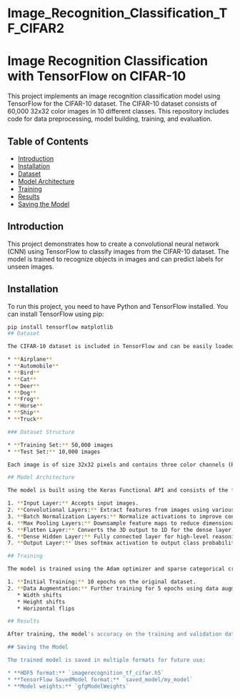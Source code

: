 # Image_Recognition_Classification_TF_CIFAR2
# Image Recognition Classification with TensorFlow on CIFAR-10

This project implements an image recognition classification model using TensorFlow for the CIFAR-10 dataset. The CIFAR-10 dataset consists of 60,000 32x32 color images in 10 different classes. This repository includes code for data preprocessing, model building, training, and evaluation.

## Table of Contents

- [Introduction](#introduction)
- [Installation](#installation)
- [Dataset](#dataset)
- [Model Architecture](#model-architecture)
- [Training](#training)
- [Results](#results)
- [Saving the Model](#saving-the-model)
  

## Introduction

This project demonstrates how to create a convolutional neural network (CNN) using TensorFlow to classify images from the CIFAR-10 dataset. The model is trained to recognize objects in images and can predict labels for unseen images.

## Installation

To run this project, you need to have Python and TensorFlow installed. You can install TensorFlow using pip:

```bash
pip install tensorflow matplotlib
## Dataset

The CIFAR-10 dataset is included in TensorFlow and can be easily loaded using the `tf.keras.datasets` module. The dataset consists of 60,000 images divided into 10 classes:

* **Airplane**
* **Automobile**
* **Bird**
* **Cat**
* **Deer**
* **Dog**
* **Frog**
* **Horse**
* **Ship**
* **Truck**

### Dataset Structure

* **Training Set:** 50,000 images
* **Test Set:** 10,000 images

Each image is of size 32x32 pixels and contains three color channels (RGB).

## Model Architecture

The model is built using the Keras Functional API and consists of the following layers:

1. **Input Layer:** Accepts input images.
2. **Convolutional Layers:** Extract features from images using various filters.
3. **Batch Normalization Layers:** Normalize activations to improve convergence.
4. **Max Pooling Layers:** Downsample feature maps to reduce dimensionality.
5. **Flatten Layer:** Converts the 3D output to 1D for the dense layer.
6. **Dense Hidden Layer:** Fully connected layer for high-level reasoning.
7. **Output Layer:** Uses softmax activation to output class probabilities.

## Training

The model is trained using the Adam optimizer and sparse categorical cross-entropy loss function. Training consists of two phases:

1. **Initial Training:** 10 epochs on the original dataset.
2. **Data Augmentation:** Further training for 5 epochs using data augmentation techniques, including:
   * Width shifts
   * Height shifts
   * Horizontal flips

## Results

After training, the model's accuracy on the training and validation datasets is plotted to visualize performance. You can visualize the accuracy using Matplotlib.

## Saving the Model

The trained model is saved in multiple formats for future use:

* **HDF5 format:** `imagerecognition_tf_cifar.h5`
* **TensorFlow SavedModel format:** `saved_model/my_model`
* **Model weights:** `gfgModelWeights`

